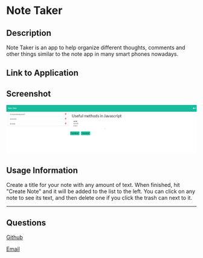 
# Note Taker

## Description

Note Taker is an app to help organize different thoughts, comments and other things similar to the note app in many smart phones nowadays.

## Link to Application


## Screenshot

![alt text](assets/screenshot.jpg)

## Usage Information

Create a title for your note with any amount of text. When finished, hit "Create Note" and it will be added to the list to the left. You can click on any note to see its text, and then delete one if you click the trash can next to it.

---

## Questions

[Github](https://github.com/Jeffry_Langford)

[Email](jblangford97@gmail.com)
